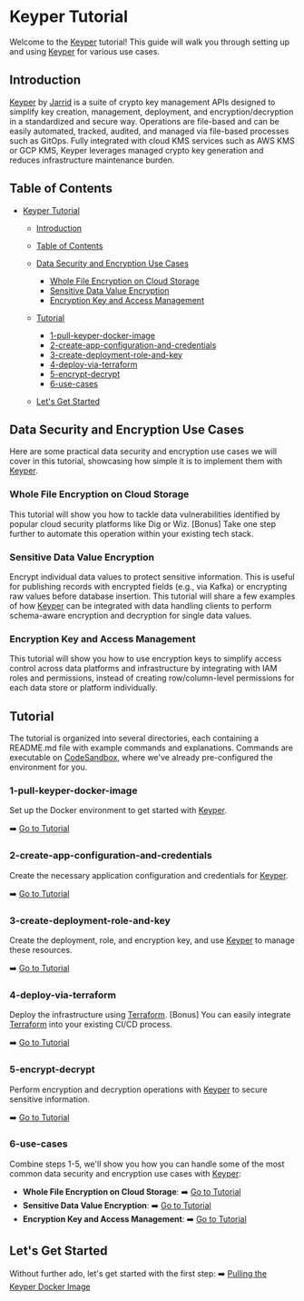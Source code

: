 # Keyper Tutorial

Welcome to the [Keyper](https://jarrid.xyz/keyper/) tutorial! This guide will walk you through setting up and using [Keyper](https://jarrid.xyz/keyper/) for various use cases.

## Introduction

[Keyper](https://jarrid.xyz/keyper) by [Jarrid](https://jarrid.xyz) is a suite of crypto key management APIs designed to simplify key creation, management, deployment, and encryption/decryption in a standardized and secure way. Operations are file-based and can be easily automated, tracked, audited, and managed via file-based processes such as GitOps. Fully integrated with cloud KMS services such as AWS KMS or GCP KMS, Keyper leverages managed crypto key generation and reduces infrastructure maintenance burden.

## Table of Contents

- [Keyper Tutorial](#keyper-tutorial)
   - [Introduction](#introduction)
   - [Table of Contents](#table-of-contents)
   - [Data Security and Encryption Use Cases](#data-security-and-encryption-use-cases)
      - [Whole File Encryption on Cloud Storage](#whole-file-encryption-on-cloud-storage)
      - [Sensitive Data Value Encryption](#sensitive-data-value-encryption)
      - [Encryption Key and Access Management](#encryption-key-and-access-management)

   - [Tutorial](#tutorial)
      - [1-pull-keyper-docker-image](#1-pull-keyper-docker-image)
      - [2-create-app-configuration-and-credentials](#2-create-app-configuration-and-credentials)
      - [3-create-deployment-role-and-key](#3-create-deployment-role-and-key)
      - [4-deploy-via-terraform](#4-deploy-via-terraform)
      - [5-encrypt-decrypt](#5-encrypt-decrypt)
      - [6-use-cases](#6-use-cases)

   - [Let's Get Started](#lets-get-started)

## Data Security and Encryption Use Cases

Here are some practical data security and encryption use cases we will cover in this tutorial, showcasing how simple it is to implement them with [Keyper](https://jarrid.xyz/keyper).

### Whole File Encryption on Cloud Storage

This tutorial will show you how to tackle data vulnerabilities identified by popular cloud security platforms like Dig or Wiz. [Bonus] Take one step further to automate this operation within your existing tech stack.

### Sensitive Data Value Encryption

Encrypt individual data values to protect sensitive information. This is useful for publishing records with encrypted fields (e.g., via Kafka) or encrypting raw values before database insertion. This tutorial will share a few examples of how [Keyper](https://jarrid.xyz/keyper) can be integrated with data handling clients to perform schema-aware encryption and decryption for single data values.

### Encryption Key and Access Management

This tutorial will show you how to use encryption keys to simplify access control across data platforms and infrastructure by integrating with IAM roles and permissions, instead of creating row/column-level permissions for each data store or platform individually.

## Tutorial

The tutorial is organized into several directories, each containing a README.md file with example commands and explanations. Commands are executable on [CodeSandbox](https://codesandbox.io/p/devbox/competent-keller-z73fkv), where we've already pre-configured the environment for you.

### 1-pull-keyper-docker-image

Set up the Docker environment to get started with [Keyper](https://jarrid.xyz/keyper).

➡️ [Go to Tutorial](1-pull-keyper-docker-image/README.md)

### 2-create-app-configuration-and-credentials

Create the necessary application configuration and credentials for [Keyper](https://jarrid.xyz/keyper).

➡️ [Go to Tutorial](2-create-app-configuration-and-credentials/README.md)

### 3-create-deployment-role-and-key

Create the deployment, role, and encryption key, and use [Keyper](https://jarrid.xyz/keyper) to manage these resources.

➡️ [Go to Tutorial](3-create-deployment-role-and-key/README.md)

### 4-deploy-via-terraform

Deploy the infrastructure using [Terraform](https://developer.hashicorp.com/terraform). [Bonus] You can easily integrate [Terraform](https://developer.hashicorp.com/terraform) into your existing CI/CD process.

➡️ [Go to Tutorial](4-deploy-via-terraform/README.md)

### 5-encrypt-decrypt

Perform encryption and decryption operations with [Keyper](https://jarrid.xyz/keyper) to secure sensitive information.

➡️ [Go to Tutorial](5-encrypt-decrypt/README.md)

### 6-use-cases

Combine steps 1-5, we'll show you how you can handle some of the most common data security and encryption use cases with [Keyper](https://jarrid.xyz/keyper):

- **Whole File Encryption on Cloud Storage**: ➡️ [Go to Tutorial](6-use-cases/6-1-whole-file-encryption-on-cloud-storage/README.md)
- **Sensitive Data Value Encryption**: ➡️ [Go to Tutorial](6-use-cases/6-2-sensitive-data-value-encryption/README.md)
- **Encryption Key and Access Management**: ➡️ [Go to Tutorial](6-use-cases/6-3-encryption-key-and-access-management/README.md)

## Let's Get Started

Without further ado, let's get started with the first step: ➡️ [Pulling the Keyper Docker Image](1-pull-keyper-docker-image/README.md)
